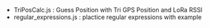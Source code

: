 * TriPosCalc.js  : Guess Position with Tri GPS Position and LoRa RSSI
* regular_expressions.js : plactice regular expressions with example
